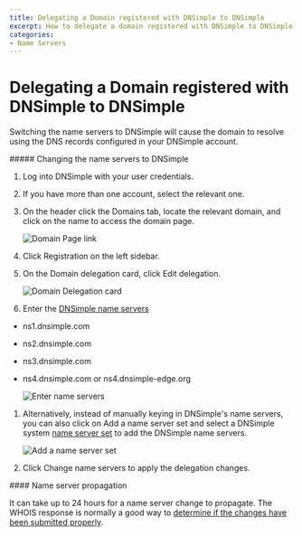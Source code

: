 ```yaml
---
title: Delegating a Domain registered with DNSimple to DNSimple
excerpt: How to delegate a domain registered with DNSimple to DNSimple's name servers.
categories:
- Name Servers
---
```


# Delegating a Domain registered with DNSimple to DNSimple

Switching the name servers to DNSimple will cause the domain to resolve using the DNS records configured in your DNSimple account.

<div class="section-steps" markdown="1">
##### Changing the name servers to DNSimple

1.  Log into DNSimple with your user credentials.
1.  If you have more than one account, select the relevant one.
1.  On the header click the <label>Domains</label> tab, locate the relevant domain, and click on the name to access the domain page.

    ![Domain Page link](/files/domains-domain-link.png)

1.  Click <label>Registration</label> on the left sidebar.
1.  On the Domain delegation card, click <label>Edit delegation</label>.

    ![Domain Delegation card](/files/domain-delegation-card-2.png)

1.  Enter the [DNSimple name servers](/articles/dnsimple-nameservers)
  - ns1.dnsimple.com
  - ns2.dnsimple.com
  - ns3.dnsimple.com
  - ns4.dnsimple.com or ns4.dnsimple-edge.org

    ![Enter name servers](/files/complete-name-server-change.png)

1. Alternatively, instead of manually keying in DNSimple's name servers, you can also click on <label>Add a name server set</label> and select a DNSimple system [name server set](/articles/name-server-sets#system-name-server-sets) to add the DNSimple name servers.

    ![Add a name server set](/files/domain-delegation-add-name-server-set.png)

1. Click <label>Change name servers</label> to apply the delegation changes.

</div>

<note>
#### Name server propagation

It can take up to 24 hours for a name server change to propagate. The WHOIS response is normally a good way to [determine if the changes have been submitted properly](/articles/domain-resolution-issues).
</note>
